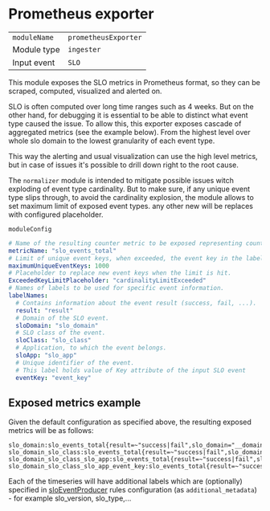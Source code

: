 # Prometheus exporter

|                |                      |
|----------------|----------------------|
| `moduleName`   | `prometheusExporter` |
| Module type    | `ingester`           |
| Input event    | `SLO`                |

This module exposes the SLO metrics in Prometheus format, so they can be
scraped, computed, visualized and alerted on.

SLO is often computed over long time ranges such as 4 weeks.
But on the other hand, for debugging it is essential to be able to distinct what event type
caused the issue. To allow this, this exporter exposes cascade of aggregated metrics (see the example below).
From the highest level over whole slo domain to the lowest granularity of each event type.

This way the alerting and usual visualization can use the high level metrics, but in case of issues
it's possible to drill down right to the root cause.

The `normalizer` module is intended to mitigate possible issues witch exploding of event type cardinality.
But to make sure, if any unique event type slips through, to avoid the cardinality explosion,
 the module allows to set maximum limit of exposed event types. any other new will be replaces with configured placeholder.

`moduleConfig`
```yaml
# Name of the resulting counter metric to be exposed representing counter of slo events by it's classification and result.
metricName: "slo_events_total"
# Limit of unique event keys, when exceeded, the event key in the label is replaced with placeholder.
maximumUniqueEventKeys: 1000
# Placeholder to replace new event keys when the limit is hit.
ExceededKeyLimitPlaceholder: "cardinalityLimitExceeded"
# Names of labels to be used for specific event information.
labelNames:
  # Contains information about the event result (success, fail, ...).
  result: "result"
  # Domain of the SLO event.
  sloDomain: "slo_domain"
  # SLO class of the event.
  sloClass: "slo_class"
  # Application, to which the event belongs.
  sloApp: "slo_app"
  # Unique identifier of the event.
  # This label holds value of Key attribute of the input SLO event
  eventKey: "event_key"
```

## Exposed metrics example
Given the default configuration as specified above, the resulting exposed metrics will be as follows:
```
slo_domain:slo_events_total{result=~"success|fail",slo_domain="__domain_name__"}
slo_domain_slo_class:slo_events_total{result=~"success|fail",slo_domain="__domain_name__",slo_class="__slo_class__"}
slo_domain_slo_class_slo_app:slo_events_total{result=~"success|fail",slo_domain="__domain_name__",slo_class="__slo_class__",slo_app="__slo_app__"}
slo_domain_slo_class_slo_app_event_key:slo_events_total{result=~"success|fail",slo_domain="__domain_name__",slo_class="__slo_class__",slo_app="__slo_app__",event_key="__event_key__"}
```

Each of the timeseries will have additional labels which are (optionally) specified in [sloEventProducer](./slo_event_producer.md) rules configuration (as `additional_metadata`) - for example slo_version, slo_type,... 
